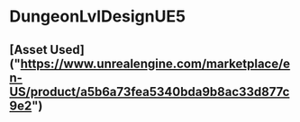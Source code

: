 # DungeonLvlDesignUE5
## [Asset Used] ("https://www.unrealengine.com/marketplace/en-US/product/a5b6a73fea5340bda9b8ac33d877c9e2")
